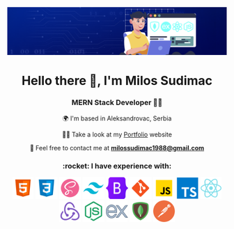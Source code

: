
<img src="./img/githubImg.png" alt="Img"/>


<h1 align="center">Hello there 👋, I'm Milos Sudimac</h1>

<h3 align="center">MERN Stack Developer 👨‍💻 </h3>

<div align="center">

🌍  I'm based in Aleksandrovac, Serbia
  
   👨‍💻 Take a look at my [Portfolio](https://sudimacmilos.vercel.app/) website  

 💬 Feel free to contact me at **milossudimac1988@gmail.com**
  
</div>


<h3 align="center">:rocket: I have experience with:</h3>

<p align="center"> 
  <img src="./img/html.png" alt="Hhtml" width="50" height="50"/>
  <img src="./img/css.png" alt="Css" width="50" height="50"/>
  <img src="./img/sass.png" alt="Sass" width="50" height="50"/>
  <img src="./img/tailwind.png" alt="Tailwind" width="50" height="50"/>
  <img src="./img/bootstrap.png" alt="Bootstrap" width="50" height="50"/>
  <img src="./img/git.png" alt="git" width="50" height="50"/>
  <img src="./img/javascript.png" alt="Javascript" width="50" height="50"/>
  <img src="./img/typescript.png" alt="Typescript" width="50" height="50"/>
  <img src="./img/react.png" alt="React" width="50" height="50"/>
  <img src="./img/redux.png" alt="Redux" width="50" height="50"/>
  <img src="./img/node.png" alt="Node" width="50" height="50"/>
  <img src="./img/express.png" alt="Express" width="50" height="50"/>
  <img src="./img/mongoDb.png" alt="MongoDB" width="50" height="50"/>
  <img src="./img/postman.webp" alt="Postman" width="50" height="50"/>
  
</p>


